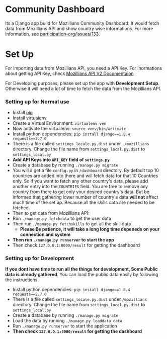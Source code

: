 Community Dashboard
=====

Its a Django app build for Mozillians Community Dashboard. It would fetch data from Mozillians API and show country wise informations.
For more information, see [participation-org/issues/133](https://github.com/mozilla/participation-org/issues/133).
# Set Up

For importing data from Mozillians API, you need a API Key. For inormations about getting API Key, check [Mozillians API V2 Documentaion](http://mozillians.readthedocs.org/en/latest/api/apiv2)

For Developing purposes, please set up the app with **Development Setup**. Otherwise it will need a lot of time to fetch the data from the Mozillians API.

### Setting up for Normal use
* Install [pip](http://www.pip-installer.org/en/latest/)
* Install [virtualenv](https://virtualenv.pypa.io/en/latest/installation.html)
* Create a Virtual Environment: ``virtualenv ven``
* Now activate the virtualenv: ``source venv/bin/activate``
* Install python dependencies: ``pip install django==1.8.4 requests==2.7.0``
* There is a file called ``settings_locale.py.dist`` under ``./mozillians`` directory. Change the file name from ``settings_local.py.dist`` to ``settings_local.py``
* **Add API Keys into ``API_KEY`` field of ``settings.py``**
* Create a database by running ``./manage.py migrate``
* You will a get a file ``config.py`` in ``/dashboard`` directory. By default top 10 countries are added into there and will fetch data for that 10 Countries only. So if you want to fetch any other country's data, please add another entry into the ``COUNTRIES`` field. You are free to remove any country from there to get only your desired country's data. But be informed that gathering lower number of country's data **will not** affect much time of the set up. Because all the skills data are needed to be fetched.
* Then to get data from Mozillians API:
 * Run ``./manage.py fetchdata`` to get the user data
 * Then run ``./manage.py fetchskills`` to get all the skill data
   * **Please Be patience, it will take a long long time depeneds on your connection and system**
* **Then run ``./manage.py runserver`` to start the app**
* Then check ``127.0.0.1:8000/result`` for getting the dashboard

### Setting up for Development
**If you dont have time to run all the things for development, Some Public data is already gathered**. You can load the public data easily by following the instructions.
* Install python dependencies: ``pip install django==1.8.4 requests==2.7.0``
* There is a file called ``settings_locale.py.dist`` under ``/mozillians`` directory. Change the file name from  ``settings_local.py.dist`` to ``settings_local.py``
* Create a database by running ``./manage.py migrate``
* Load the data by running ``./manage.py loaddata data``
* Run ``./manage.py runserver`` to start the application
* **Then check ``127.0.0.1:8000/result`` for getting the dashboard**
